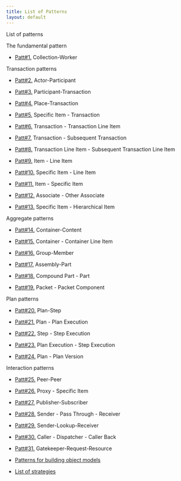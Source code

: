 ```yaml
---
title: List of Patterns
layout: default
---
```




List of patterns

The fundamental pattern
*  [Patt#1.](/1-collection-worker-pattern-the-fundamental-pattern.html) Collection-Worker


Transaction patterns

*  [Patt#2.](/2-actor-participant-pattern-transaction-patterns.html) Actor-Participant


*  [Patt#3.](/3-participant-transaction-pattern-transaction-patterns.html) Participant-Transaction


*  [Patt#4.](/4-place-transaction-pattern-transaction-patterns.html) Place-Transaction


*  [Patt#5.](/5-specific-item-transaction-pattern-transaction-patterns.html) Specific Item - Transaction


*  [Patt#6.](/6-transaction-transaction-line-item-pattern-transaction-patterns.html) Transaction - Transaction Line Item


*  [Patt#7.](/7-transaction-subsequent-transaction-pattern-transactionpatterns.html) Transaction - Subsequent Transaction


*  [Patt#8.](/8-transaction-line-item-subsequent-transaction-line-item-pattern-transaction-patterns.html) Transaction Line Item - Subsequent
Transaction Line Item


*  [Patt#9.](/9-item-line-item-pattern-transaction-patterns.html) Item - Line Item


*  [Patt#10.](/10-specific-item-line-item-pattern-transaction-patterns.html) Specific Item - Line Item


*  [Patt#11.](/11-item-specific-item-pattern-transaction-patterns.html) Item - Specific Item


*  [Patt#12.](/12-associate-other-associate-pattern-transaction-patterns.html) Associate - Other Associate


*  [Patt#13.](/13-specific-item-hierarchical-item-pattern-transaction-patterns.html) Specific Item - Hierarchical Item


Aggregate patterns

*  [Patt#14.](/14-container-content-pattern-aggregate-patterns.html) Container-Content


*  [Patt#15.](/15-container-container-line-item-pattern-aggregate-patterns.html) Container - Container Line Item


*  [Patt#16.](/16-group-member-pattern-aggregate-patterns.html) Group-Member


*  [Patt#17.](/17-assembly-part-pattern-aggregate-patterns.html) Assembly-Part


*  [Patt#18.](/18-compound-part-part-pattern-aggregate-patterns.html) Compound Part - Part


*  [Patt#19.](/19-packet-packet-component-pattern-aggregate-patterns.html) Packet - Packet Component


Plan patterns

*  [Patt#20.](/20-plan-step-pattern-plan-patterns.html) Plan-Step


*  [Patt#21.](/21-plan-plan-execution-pattern-plan-patterns.html) Plan - Plan Execution


*  [Patt#22.](/22-step-step-execution-pattern-plan-patterns.html) Step - Step Execution


*  [Patt#23.](/23-plan-execution-step-execution-pattern-plan-patterns.html) Plan Execution - Step Execution


*  [Patt#24.](/24-plan-plan-version-pattern-plan-patterns.html) Plan - Plan Version


Interaction patterns

*  [Patt#25.](/25-peer-peer-pattern-interaction-patterns.html) Peer-Peer


*  [Patt#26.](/26-proxy-specific-item-pattern-interaction-patterns.html) Proxy - Specific Item


*  [Patt#27.](/27-publisher-subscriber-pattern-interaction-patterns.html) Publisher-Subscriber


*  [Patt#28.](/28-sender-pass-through-receiver-pattern-interaction-patterns.html) Sender - Pass Through - Receiver


*  [Patt#29.](/29-sender-lookup-receiver-pattern-interaction-patterns.html) Sender-Lookup-Receiver


*  [Patt#30.](/30-caller-dispatcher-caller-back-pattern-interaction-patterns.html) Caller - Dispatcher - Caller Back


*  [Patt#31.](/31-gatekeeper-request-resource-pattern-device-patterns.html) Gatekeeper-Request-Resource


*  [Patterns for building object models](/patterns-for-building-object-models.html) 
*  [List of strategies](/list-of-strategies.html) 

